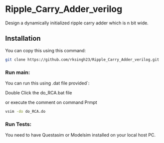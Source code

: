 # Ripple_Carry_Adder_verilog
 Design a dynamically initialized ripple carry adder which is n bit wide.

## Installation

You can copy this using this command:

```bash
git clone https://github.com/rksingh23/Ripple_Carry_Adder_verilog.git
```

### Run main:

You can run this using .dat file provided`:

Double Click the do_RCA.bat file 

or execute the comment on command Prmpt
```.bat
vsim -do do_RCA.do
```

### Run Tests:
You need to have Questasim or Modelsim installed on your local host PC.
